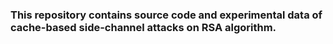 ### This repository contains source code and experimental data of cache-based side-channel attacks on RSA algorithm.
